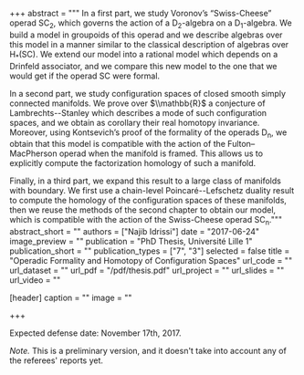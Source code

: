+++
abstract = """
In a first part, we study Voronov’s “Swiss-Cheese” operad SC<sub>2</sub>, which governs the action of a D<sub>2</sub>-algebra on a D<sub>1</sub>-algebra. We build a model in groupoids of this operad and we describe algebras over this model in a manner similar to the classical description of algebras over H<sub>*</sub>(SC). We extend our model into a rational model which depends on a Drinfeld associator, and we compare this new model to the one that we would get if the operad SC were formal.

In a second part, we study configuration spaces of closed smooth simply connected manifolds. We prove over $\\mathbb{R}$ a conjecture of Lambrechts--Stanley which describes a mode of such configuration spaces, and we obtain as corollary their real homotopy invariance. Moreover, using Kontsevich’s proof of the formality of the operads D<sub>n</sub>, we obtain that this model is compatible with the action of the Fulton–MacPherson operad when the manifold is framed. This allows us to explicitly compute the factorization homology of such a manifold.

Finally, in a third part, we expand this result to a large class of manifolds with boundary. We first use a chain-level Poincaré--Lefschetz duality result to compute the homology of the configuration spaces of these manifolds, then we reuse the methods of the second chapter to obtain our model, which is compatible with the action of the Swiss-Cheese operad SC<sub>n</sub>."""
abstract_short = ""
authors = ["Najib Idrissi"]
date = "2017-06-24"
image_preview = ""
publication = "PhD Thesis, Université Lille 1"
publication_short = ""
publication_types = ["7", "3"]
selected = false
title = "Operadic Formality and Homotopy of Configuration Spaces"
url_code = ""
url_dataset = ""
url_pdf = "/pdf/thesis.pdf"
url_project = ""
url_slides = ""
url_video = ""

[header]
  caption = ""
  image = ""

+++

Expected defense date: November 17th, 2017.

*Note.* This is a preliminary version, and it doesn't take into account any of the referees' reports yet.
